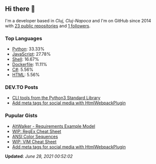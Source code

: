 <h2>Hi there 👋</h2>

<!-- This is just the base template, feel free to change it. -->

<p>
    I'm a developer based in <i>Cluj, Cluj-Napoca</i>
    and I'm on GitHub since 2014
    with <a href="https://github.com/Robert-96?tab=repositories">23 public repositories</a>
    and <a href="https://github.com/Robert-96?tab=followers">1 followers</a>.
</p>

<h3>Top Languages</h3>

<ul>
    <li><a href="https://github.com/search?q=user%3ARobert-96&l=Python">Python</a>: 33.33%</li>
    <li><a href="https://github.com/search?q=user%3ARobert-96&l=JavaScript">JavaScript</a>: 27.78%</li>
    <li><a href="https://github.com/search?q=user%3ARobert-96&l=Shell">Shell</a>: 16.67%</li>
    <li><a href="https://github.com/search?q=user%3ARobert-96&l=Dockerfile">Dockerfile</a>: 11.11%</li>
    <li><a href="https://github.com/search?q=user%3ARobert-96&l=C#">C#</a>: 5.56%</li>
    <li><a href="https://github.com/search?q=user%3ARobert-96&l=HTML">HTML</a>: 5.56%</li>
</ul>

<h3>DEV.TO Posts</h3>

<ul>
    <li><a href="https://dev.to/robert96/cli-tools-from-the-python3-standard-library-37em">CLI tools from the Python3 Standard Library</a></li>
    <li><a href="https://dev.to/robert96/add-meta-tags-for-social-media-with-htmlwebpackplugin-21h2">Add meta tags for social media with HtmlWebpackPlugin</a></li>
</ul>

<h3>Pupular Gists</h3>

<ul>
        <li><a href="https://gist.github.com/7c6aceafbcffe668a35813c18df4c63e">AltWalker - Requirements Example Model</a></li>
        <li><a href="https://gist.github.com/87120f49e3237210012498f2c82b5cf5">WIP: RegEx Cheat Sheet</a></li>
        <li><a href="https://gist.github.com/0281c940b2c105392489c567bf12c445">ANSI Color Sequences</a></li>
        <li><a href="https://gist.github.com/519e12b79853a6f6eb3a0ab2c98cc483">WIP: VIM Cheat Sheet</a></li>
        <li><a href="https://gist.github.com/e7a57356ab4ec7d1aea50aba04bfde76">Add meta tags for social media with HtmlWebpackPlugin</a></li>
</ul>

<p><strong>Updated</strong>: <i>June 28, 2021 00:52:02</i></p>